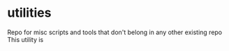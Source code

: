 # utilities
Repo for misc scripts and tools that don't belong in any other existing repo
This utility is 
